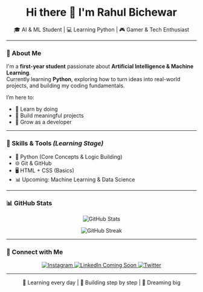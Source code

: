 <h1 align="center">Hi there 👋 I'm Rahul Bichewar</h1>

<p align="center">
  🎓 AI & ML Student | 💻 Learning Python | 🎮 Gamer & Tech Enthusiast
</p>

---

### 🌱 About Me

I'm a **first-year student** passionate about **Artificial Intelligence & Machine Learning**.  
Currently learning **Python**, exploring how to turn ideas into real-world projects, and building my coding fundamentals.

I’m here to:
- 🧠 Learn by doing  
- 🔨 Build meaningful projects  
- 🌱 Grow as a developer  

---

### 🚀 Skills & Tools *(Learning Stage)*

- 🐍 Python (Core Concepts & Logic Building)  
- 🌐 Git & GitHub  
- 🖥️ HTML + CSS (Basics)  
- 📊 Upcoming: Machine Learning & Data Science  

---

### 📊 GitHub Stats

<p align="center">
  <img src="https://github-readme-stats.vercel.app/api?username=bichewarrahul&show_icons=true&theme=tokyonight" alt="GitHub Stats" />
</p>

<p align="center">
  <img src="https://streak-stats.demolab.com?user=bichewarrahul&theme=tokyonight&hide_border=true" alt="GitHub Streak" />
</p>

---

### 🔗 Connect with Me

<p align="center">
  <a href="https://instagram.com/_____rahul_____214" target="_blank">
    <img src="https://img.shields.io/badge/Instagram-%23E4405F?style=for-the-badge&logo=instagram&logoColor=white" alt="Instagram" />
  </a>
  <a href="#" title="LinkedIn Coming Soon">
    <img src="https://img.shields.io/badge/LinkedIn-Coming%20Soon-blue?style=for-the-badge&logo=linkedin&logoColor=white" alt="LinkedIn Coming Soon" />
  </a>
  <a href="https://x.com/RahulBichewar" target="_blank">
    <img src="https://img.shields.io/badge/Twitter-%231DA1F2?style=for-the-badge&logo=twitter&logoColor=white" alt="Twitter" />
  </a>
</p>

---

<p align="center">
  📍 Learning every day | 🔧 Building step by step | 🌟 Dreaming big
</p>

